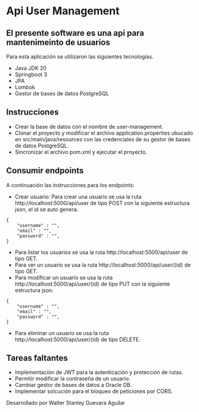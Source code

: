 # Api User Management
## El presente software es una api para mantenimeinto de usuarios

Para esta aplicación se utilizaron las siguientes tecnologías.
- Java JDK 20
- Springboot 3
- JPA
- Lombok
- Gestor de bases de datos PostgreSQL
## Instrucciones

- Crear la base de datos con el nombre de user-management.
- Clonar el proyecto y modificar el archivo application.properties ubucado en src/main/java/resources con las credenciales de su gestor de bases de datos PostgreSQL.
- Sincronizar el archivo pom.xml y ejecutar el proyecto.

## Consumir endpoints

A continuación las instrucciones para los endpoints:

- Crear usuario:
Para crear una usuario se usa la ruta http://localhost:5000/api/user de tipo POST con la siguiente estructura json, el id se auto genera.
```
{
    "username" : "",
    "email" : "",
    "password" : "",
}
```
- Para listar los usuarios se usa la ruta http://localhost:5000/api/user de tipo GET.
- Para ver un usuario se usa la ruta http://localhost:5000/api/user/{id} de tipo GET.
- Para modificar un usuario se usa la ruta http://localhost:5000/api/user/{id} de tipo PUT con la siguiente estructura json.
```
{
    "username" : "",
    "email" : "",
    "password" : "",
}
```
- Para eliminar un usuario se usa la ruta http://localhost:5000/api/user/{id} de tipo DELETE.

## Tareas faltantes

- Implementación de JWT para la autenticación y protección de rutas.
- Permitir modificar la contraseña de un usuario.
- Cambiar gestor de bases de datos a Oracle DB.
- Implementar solcución para el bloqueo de peticiones por CORS.

Desarrollado por Walter Stanley Guevara Aguilar
